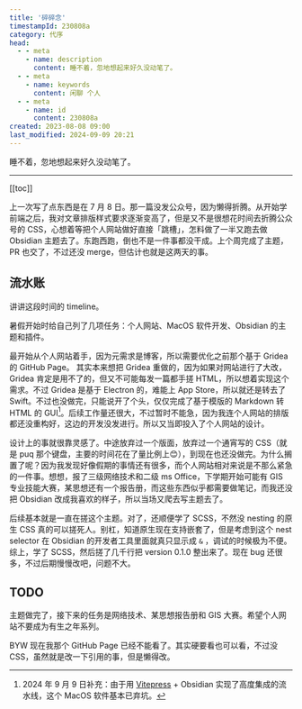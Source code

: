 ```yaml
---
title: '碎碎念'
timestampId: 230808a
category: 代序
head:
  - - meta
    - name: description
      content: 睡不着，忽地想起来好久没动笔了。
  - - meta
    - name: keywords
      content: 闲聊 个人
  - - meta
    - name: id
      content: 230808a
created: 2023-08-08 09:00
last_modified: 2024-09-09 20:21
---
```


睡不着，忽地想起来好久没动笔了。

---

[[toc]]

上一次写了点东西是在 7 月 8 日。那一篇没发公众号，因为懒得折腾。从开始学前端之后，我对文章排版样式要求逐渐变高了，但是又不是很想花时间去折腾公众号的 CSS，心想着等把个人网站做好直接「跳槽」，怎料做了一半又跑去做 Obsidian 主题去了。东跑西跑，倒也不是一件事都没干成。上个周完成了主题，PR 也交了，不过还没 merge，但估计也就是这两天的事。

## 流水账

讲讲这段时间的 timeline。

暑假开始时给自己列了几项任务：个人网站、MacOS 软件开发、Obsidian 的主题和插件。

最开始从个人网站着手，因为元需求是博客，所以需要优化之前那个基于 Gridea 的 GitHub Page。 其实本来想把 Gridea 重做的，因为如果对网站进行了大改，Gridea 肯定是用不了的，但又不可能每发一篇都手搓 HTML，所以想着实现这个需求。不过 Gridea 是基于 Electron 的，难能上 App Store，所以就还是转去了 Swift。不过也没做完，只能说开了个头，仅仅完成了基于模版的 Markdown 转 HTML 的 GUI[^1]。后续工作量还很大，不过暂时不能急，因为我连个人网站的排版都还没重构好，这边的开发没发进行。所以又当即投入了个人网站的设计。

设计上的事就很靠灵感了。中途放弃过一个版面，放弃过一个通宵写的 CSS（就是 puq 那个键盘，主要的时间花在了量比例上😊），到现在也还没做完。为什么搁置了呢？因为我发现好像假期的事情还有很多，而个人网站相对来说是不那么紧急的一件事。想想，报了三级网络技术和二级 ms Office，下学期开始可能有 GIS 专业技能大赛，某思想还有一个报告册，而这些东西似乎都需要做笔记，而我还没把 Obsidian 改成我喜欢的样子，所以当场又爬去写主题去了。

后续基本就是一直在搓这个主题。对了，还顺便学了 SCSS，不然没 nesting 的原生 CSS 真的可以搓死人。别杠，知道原生现在支持嵌套了，但是考虑到这个 nest selector 在 Obsidian 的开发者工具里面就真只显示成 `&` ，调试的时候极为不便。综上，学了 SCSS，然后搓了几千行把 version 0.1.0 整出来了。现在 bug 还很多，不过后期慢慢改吧，问题不大。

## TODO

主题做完了，接下来的任务是网络技术、某思想报告册和 GIS 大赛。希望个人网站不要成为有生之年系列。

BYW 现在我那个 GitHub Page 已经不能看了。其实硬要看也可以看，不过没 CSS，虽然就是改一下引用的事，但是懒得改。

[^1]: 2024 年 9 月 9 日补充：由于用 [Vitepress](https://vitepress.dev/) + Obsidian 实现了高度集成的流水线，这个 MacOS 软件基本已弃坑。
